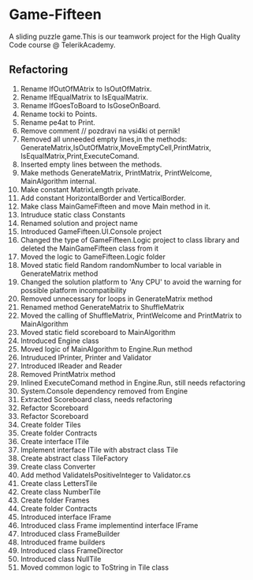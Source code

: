 # Game-Fifteen

A sliding puzzle game.This is our teamwork project for the High Quality Code course @ TelerikAcademy.

## Refactoring

1. Rename  IfOutOfMAtrix to IsOutOfMatrix.
2. Rename IfEqualMatrix to IsEqualMatrix.
3. Rename IfGoesToBoard to IsGoseOnBoard.
4. Rename tocki to Points.
5. Rename pe4at to Print.
6. Remove comment // pozdravi na vsi4ki ot pernik!
7. Removed all unneeded empty lines,in the methods:
GenerateMatrix,IsOutOfMatrix,MoveEmptyCell,PrintMatrix,
IsEqualMatrix,Print,ExecuteComand.
8. Inserted empty lines between the methods.
9. Make methods GenerateMatrix, PrintMatrix, PrintWelcome,
MainAlgorithm internal.
10. Make constant MatrixLength private.
11. Add constant HorizontalBorder and VerticalBorder.
12. Make class  MainGameFifteen and move Main method in it.
13. Intruduce static class Constants
14. Renamed solution and project name
15. Introduced GameFifteen.UI.Console project
16. Changed the type of GameFifteen.Logic project to class library and deleted the MainGameFifteen class from it
17. Moved the logic to GameFifteen.Logic folder
18. Moved static field Random randomNumber to local variable in GenerateMatrix method
19. Changed the solution platform to 'Any CPU' to avoid the warning for possible platform incompatibility
20. Removed unnecessary for loops in GenerateMatrix method
21. Renamed method GenerateMatrix to ShuffleMatrix
22. Moved the calling of ShuffleMatrix, PrintWelcome and PrintMatrix to MainAlgorithm
23. Moved static field scoreboard to MainAlgorithm
24. Introduced Engine class
25. Moved logic of MainAlgorithm to Engine.Run method
26. Intruduced IPrinter, Printer and Validator
27. Introduced IReader and Reader
28. Removed PrintMatrix method
29. Inlined ExecuteComand method in Engine.Run, still needs refactoring
30. System.Console dependency removed from Engine
31. Extracted Scoreboard class, needs refactoring
32. Refactor Scoreboard
33. Refactor Scoreboard
34. Create folder Tiles
35. Create folder Contracts
36. Create interface ITile
37. Implement interface ITile with abstract class Tile
38. Create abstract class TileFactory
39. Create class Converter 
40. Add method ValidateIsPositiveInteger to Validator.cs
41. Create class LettersTile
42. Create class NumberTile
43. Create folder Frames
44. Create folder Contracts
45. Introduced interface IFrame
46. Introduced class Frame implementind interface IFrame
47. Introduced class FrameBuilder
48. Introduced frame builders 
49. Introduced class FrameDirector
50. Introduced class NullTile
51. Moved common logic to ToString in Tile class